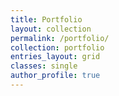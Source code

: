 ```yaml
---
title: Portfolio
layout: collection
permalink: /portfolio/
collection: portfolio
entries_layout: grid
classes: single
author_profile: true
---
```

